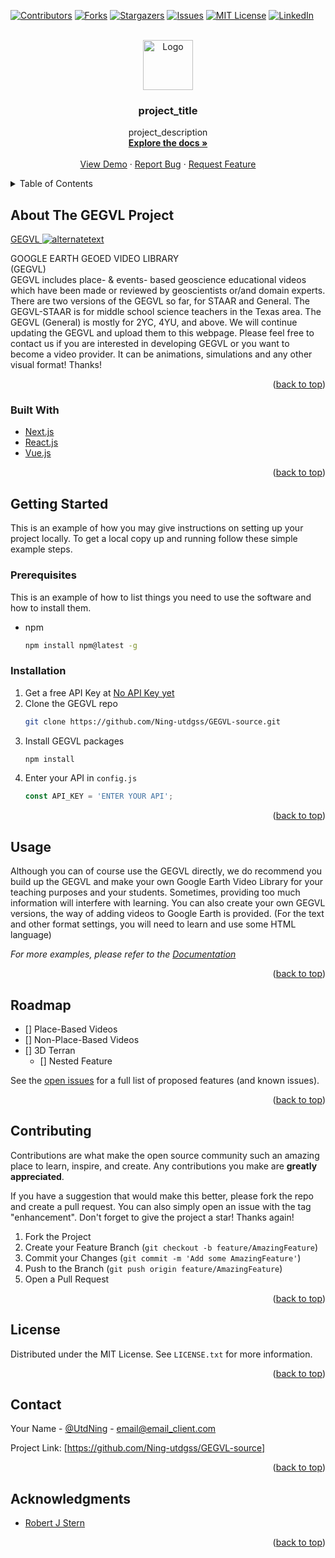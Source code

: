 <div id="top"></div>
<!--
*** Thanks for checking out the Best-README-Template. If you have a suggestion
*** that would make this better, please fork the repo and create a pull request
*** or simply open an issue with the tag "enhancement".
*** Don't forget to give the project a star!
*** Thanks again! Now go create something AMAZING! :D
-->



<!-- PROJECT SHIELDS -->
<!--
*** I'm using markdown "reference style" links for readability.
*** Reference links are enclosed in brackets [ ] instead of parentheses ( ).
*** See the bottom of this document for the declaration of the reference variables
*** for contributors-url, forks-url, etc. This is an optional, concise syntax you may use.
*** https://www.markdownguide.org/basic-syntax/#reference-style-links
-->
[![Contributors][contributors-shield]][contributors-url]
[![Forks][forks-shield]][forks-url]
[![Stargazers][stars-shield]][stars-url]
[![Issues][issues-shield]][issues-url]
[![MIT License][license-shield]][license-url]
[![LinkedIn][linkedin-shield]][linkedin-url]



<!-- PROJECT LOGO -->
<br />
<div align="center">
  <a href="https://github.com/github_username/repo_name">
    <img src="images/logo.png" alt="Logo" width="80" height="80">
  </a>

<h3 align="center">project_title</h3>

  <p align="center">
    project_description
    <br />
    <a href="https://github.com/github_username/repo_name"><strong>Explore the docs »</strong></a>
    <br />
    <br />
    <a href="https://github.com/github_username/repo_name">View Demo</a>
    ·
    <a href="https://github.com/github_username/repo_name/issues">Report Bug</a>
    ·
    <a href="https://github.com/github_username/repo_name/issues">Request Feature</a>
  </p>
</div>



<!-- TABLE OF CONTENTS -->
<details>
  <summary>Table of Contents</summary>
  <ol>
    <li>
      <a href="#about-the-GEGVL-project">About The Project</a>
      <ul>
        <li><a href="#built-with">Built With</a></li>
      </ul>
    </li>
    <li>
      <a href="#getting-started">Getting Started</a>
      <ul>
        <li><a href="#prerequisites">Prerequisites</a></li>
        <li><a href="#installation">Installation</a></li>
      </ul>
    </li>
    <li><a href="#usage">Usage</a></li>
    <li><a href="#roadmap">Roadmap</a></li>
    <li><a href="#contributing">Contributing</a></li>
    <li><a href="#license">License</a></li>
    <li><a href="#contact">Contact</a></li>
    <li><a href="#acknowledgments">Acknowledgments</a></li>
  </ol>
</details>



<!-- ABOUT THE GEGVL PROJECT -->
## About The GEGVL Project

[GEGVL
 <img src="https://static.wixstatic.com/media/899be9_f702b398a2954d25a9e5b09cec0b2643~mv2.jpg/v1/fill/w_816,h_459,al_c,q_85,usm_0.66_1.00_0.01/Google%20Earth%20Pro1_2.webp" alt="alternatetext">](https://utdgss2016.wixsite.com/utdgss/gegvl)

GOOGLE EARTH GEOED VIDEO LIBRARY <br/>
(GEGVL)<br/>
GEGVL includes place- & events- based geoscience educational videos which have been made or reviewed by geoscientists or/and domain experts. There are two versions of the GEGVL so far, for STAAR and General. The GEGVL-STAAR is for middle school science teachers in the Texas area. The GEGVL (General) is mostly for 2YC, 4YU, and above. We will continue updating the GEGVL and upload them to this webpage. Please feel free to contact us if you are interested in developing GEGVL or you want to become a video provider. It can be animations, simulations and any other visual format! Thanks!</br>

<p align="right">(<a href="#top">back to top</a>)</p>



### Built With
* [Next.js](https://nextjs.org/)
* [React.js](https://reactjs.org/)
* [Vue.js](https://vuejs.org/)

<p align="right">(<a href="#top">back to top</a>)</p>



<!-- GETTING STARTED -->
## Getting Started

This is an example of how you may give instructions on setting up your project locally.
To get a local copy up and running follow these simple example steps.

### Prerequisites

This is an example of how to list things you need to use the software and how to install them.
* npm
  ```sh
  npm install npm@latest -g
  ```

### Installation

1. Get a free API Key at [No API Key yet](https://utdgss2016.wixsite.com/utdgss/gegvl)
2. Clone the GEGVL repo
   ```sh
   git clone https://github.com/Ning-utdgss/GEGVL-source.git
   ```
3. Install GEGVL packages
   ```sh
   npm install
   ```
4. Enter your API in `config.js`
   ```js
   const API_KEY = 'ENTER YOUR API';
   ```

<p align="right">(<a href="#top">back to top</a>)</p>



<!-- USAGE EXAMPLES -->
## Usage

Although you can of course use the GEGVL directly, we do recommend you build up the GEGVL and make your own Google Earth Video Library for your teaching purposes and your students. Sometimes, providing too much information will interfere with learning. You can also create your own GEGVL versions, the way of adding videos to Google Earth is provided. (For the text and other format settings, you will need to learn and use some HTML language) 

_For more examples, please refer to the [Documentation](https://utdgss2016.wixsite.com/utdgss/gegvl)_

<p align="right">(<a href="#top">back to top</a>)</p>



<!-- ROADMAP -->
## Roadmap

- [] Place-Based Videos
- [] Non-Place-Based Videos
- [] 3D Terran
    - [] Nested Feature

See the [open issues](https://utdgss2016.wixsite.com/utdgss/gegvl) for a full list of proposed features (and known issues).

<p align="right">(<a href="#top">back to top</a>)</p>



<!-- CONTRIBUTING -->
## Contributing

Contributions are what make the open source community such an amazing place to learn, inspire, and create. Any contributions you make are **greatly appreciated**.

If you have a suggestion that would make this better, please fork the repo and create a pull request. You can also simply open an issue with the tag "enhancement".
Don't forget to give the project a star! Thanks again!

1. Fork the Project
2. Create your Feature Branch (`git checkout -b feature/AmazingFeature`)
3. Commit your Changes (`git commit -m 'Add some AmazingFeature'`)
4. Push to the Branch (`git push origin feature/AmazingFeature`)
5. Open a Pull Request

<p align="right">(<a href="#top">back to top</a>)</p>



<!-- LICENSE -->
## License

Distributed under the MIT License. See `LICENSE.txt` for more information.

<p align="right">(<a href="#top">back to top</a>)</p>



<!-- CONTACT -->
## Contact

Your Name - [@UtdNing](https://twitter.com/UtdNing) - email@email_client.com

Project Link: [https://github.com/Ning-utdgss/GEGVL-source]

<p align="right">(<a href="#top">back to top</a>)</p>



<!-- ACKNOWLEDGMENTS -->
## Acknowledgments

* [Robert J Stern](https://profiles.utdallas.edu/robert.stern)


<p align="right">(<a href="#top">back to top</a>)</p>



<!-- MARKDOWN LINKS & IMAGES -->
<!-- https://www.markdownguide.org/basic-syntax/#reference-style-links -->
[contributors-shield]: https://img.shields.io/github/contributors/github_username/repo_name.svg?style=for-the-badge
[contributors-url]: https://github.com/github_username/repo_name/graphs/contributors
[forks-shield]: https://img.shields.io/github/forks/github_username/repo_name.svg?style=for-the-badge
[forks-url]: https://github.com/github_username/repo_name/network/members
[stars-shield]: https://img.shields.io/github/stars/github_username/repo_name.svg?style=for-the-badge
[stars-url]: https://github.com/github_username/repo_name/stargazers
[issues-shield]: https://img.shields.io/github/issues/github_username/repo_name.svg?style=for-the-badge
[issues-url]: https://github.com/github_username/repo_name/issues
[license-shield]: https://img.shields.io/github/license/github_username/repo_name.svg?style=for-the-badge
[license-url]: https://github.com/github_username/repo_name/blob/master/LICENSE.txt
[linkedin-shield]: https://img.shields.io/badge/-LinkedIn-black.svg?style=for-the-badge&logo=linkedin&colorB=555
[linkedin-url]: https://linkedin.com/in/linkedin_username
[product-screenshot]: images/screenshot.png
